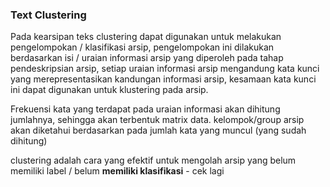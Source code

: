### Text Clustering 

Pada kearsipan teks clustering dapat digunakan untuk melakukan pengelompokan / klasifikasi arsip, pengelompokan ini dilakukan berdasarkan isi / uraian informasi arsip yang diperoleh pada tahap pendeskripsian arsip, setiap uraian informasi arsip mengandung kata kunci yang merepresentasikan kandungan informasi arsip, kesamaan kata kunci ini dapat digunakan untuk klustering pada arsip.

Frekuensi kata yang terdapat pada uraian informasi akan dihitung jumlahnya, sehingga akan terbentuk matrix data.
kelompok/group arsip akan diketahui berdasarkan pada jumlah kata yang muncul (yang sudah dihitung) 

clustering adalah cara yang efektif untuk mengolah arsip yang belum memiliki label / belum **memiliki klasifikasi** - cek lagi
